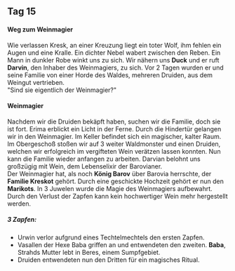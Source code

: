 ## Tag 15
#### Weg zum Weinmagier
Wie verlassen Kresk, an einer Kreuzung liegt ein toter Wolf, ihm fehlen ein Augen und eine Kralle. Ein dichter Nebel wabert zwischen den Reben. Ein Mann in dunkler Robe winkt uns zu sich. Wir nähern uns **Duck** und er ruft **Darvin**, den Inhaber des Weinmagiers, zu sich. Vor 2 Tagen wurden er und seine Familie von einer Horde des Waldes, mehreren Druiden, aus dem Weingut vertrieben. <br/>"Sind sie eigentlich der Weinmagier?"

#### Weinmagier
Nachdem wir die Druiden bekäpft haben, suchen wir die Familie, doch sie ist fort. Erima erblickt ein Licht in der Ferne. Durch die Hindertür gelangen wir in den Weinmagier. Im Keller befindet sich ein magischer, kalter Raum. Im Obergeschoß stoßen wir auf 3 weiter Waldmonster und einen Druiden, welchen wir erfolgreich im vergifteten Wein verätzen lassen konnten. Nun kann die Familie wieder anfangen zu arbeiten. Darvian belohnt uns großzügig mit Wein, dem Lebenselixir der Barovianer.<br/>Der Weinmagier hat, als noch **König Barov** über Barovia herrschte, der **Familie Kreskot** gehört. Durch eine geschickte Hochzeit gehört er nun den **Marikots**. In 3 Juwelen wurde die Magie des Weinmagiers aufbewahrt. Durch den Verlust der Zapfen kann kein hochwertiger Wein mehr hergestellt werden.
##### 3 Zapfen:
* Urwin verlor aufgrund eines Techtelmechtels den ersten Zapfen.
* Vasallen der Hexe Baba griffen an und entwendeten den zweiten. **Baba**, Strahds Mutter lebt in Beres, einem Sumpfgebiet.
* Druiden entwendeten nun den Dritten für ein magisches Ritual.
